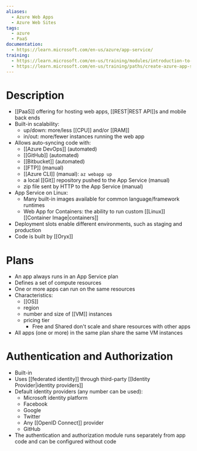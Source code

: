 ```yaml
---
aliases:
  - Azure Web Apps
  - Azure Web Sites
tags:
  - azure
  - PaaS
documentation:
  - https://learn.microsoft.com/en-us/azure/app-service/
training:
  - https://learn.microsoft.com/en-us/training/modules/introduction-to-azure-app-service/
  - https://learn.microsoft.com/en-us/training/paths/create-azure-app-service-web-apps/
---
```

# Description
- [[PaaS]] offering for hosting web apps, [[REST|REST API]]s and mobile back ends
- Built-in scalability:
	- up/down: more/less [[CPU]] and/or [[RAM]]
	- in/out: more/fewer instances running the web app
- Allows auto-syncing code with:
	- [[Azure DevOps]] (automated)
	- [[GitHub]] (automated)
	- [[Bitbucket]] (automated)
	- [[FTP]] (manual)
	- [[Azure CLI]] (manual): `az webapp up`
	- a local [[Git]] repository pushed to the App Service (manual)
	- zip file sent by HTTP to the App Service (manual)
- App Service on Linux:
	- Many built-in images available for common language/framework runtimes
	- Web App for Containers: the ability to run custom [[Linux]] [[Container Image|containers]]
- Deployment slots enable different environments, such as staging and production
- Code is built by [[Oryx]]
# Plans
- An app always runs in an App Service plan
- Defines a set of compute resources
- One or more apps can run on the same resources
- Characteristics:
	- [[OS]]
	- region
	- number and size of [[VM]] instances
	- pricing tier
		- Free and Shared don't scale and share resources with other apps
- All apps (one or more) in the same plan share the same VM instances

# Authentication and Authorization
- Built-in
- Uses [[federated identity]] through third-party [[Identity Provider|identity providers]]
- Default identity providers (any number can be used):
	- Microsoft identity platform
	- Facebook
	- Google
	- Twitter
	- Any [[OpenID Connect]] provider
	- GitHub
- The authentication and authorization module runs separately from app code and can be configured without code